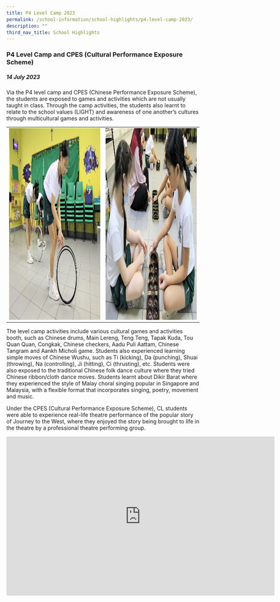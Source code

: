 ```yaml
---
title: P4 Level Camp 2023
permalink: /school-information/school-highlights/p4-level-camp-2023/
description: ""
third_nav_title: School Highlights
---
```

### P4 Level Camp and CPES (Cultural Performance Exposure Scheme)

##### 14 July 2023

Via the P4 level camp and CPES (Chinese Performance Exposure Scheme), the students are exposed to games and activities which are not usually taught in class. Through the camp activities, the students also learnt to relate to the school values (LIGHT) and awareness of one another’s cultures through multicultural games and activities.

<table>
<tbody><tr>
		<td><img alt="p3ljifly01" src="/images/P4%20Level%20Camp%202023/students%20playing%20the%20main%20lereng%20game_.JPG" style="width:450px;height:500px;"> </td>
		<td><img alt="p3ljifly02" src="/images/P4%20Level%20Camp%202023/students%20playing%20the%20congkak%20game_.JPG" style="width:450px;height:500px;"> </td>
</tr></tbody></table>

The level camp activities include various cultural games and activities booth, such as Chinese drums, Main Lereng, Teng Teng, Tapak Kuda, Tou Quan Quan, Congkak, Chinese checkers, Aadu Puli Aattam, Chinese Tangram and Aankh Micholi game. Students also experienced learning simple moves of Chinese Wushu, such as Ti (kicking), Da (punching), Shuai (throwing), Na (controlling), Ji (hitting), Ci (thrusting), etc. Students were also exposed to the traditional Chinese folk dance culture where they tried Chinese ribbon/cloth dance moves. Students learnt about Dikir Barat where they experienced the style of Malay choral singing popular in Singapore and Malaysia, with a flexible format that incorporates singing, poetry, movement and music. 

Under the CPES (Cultural Performance Exposure Scheme), CL students were able to experience real-life theatre performance of the popular story of Journey to the West, where they enjoyed the story being brought to life in the theatre by a  professional theatre performing group.

<center><iframe allowfullscreen="" allow="accelerometer; autoplay; clipboard-write; encrypted-media; gyroscope; picture-in-picture; web-share" frameborder="0" title="YouTube video player" src="https://www.youtube.com/embed/chdi1gpnyEs" height="415" width="700"></iframe></center>